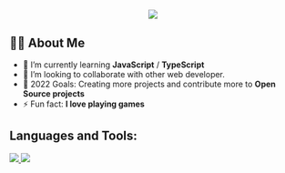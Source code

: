<h1 align="center">
  <a href="https://git.io/typing-svg">
    <img src="https://readme-typing-svg.herokuapp.com?font=roboto&duration=5500&center=true&vCenter=true&width=500&lines=Hi+there%2C+I'm+Tiaan;I'm+a+aspiring+Web+Developer;Nice+to+meet+you+%3A)&size=30">
  </a>
</h1>

## 🙋‍♂️ About Me 
- 🌱 I’m currently learning **JavaScript** / **TypeScript**
- 👯 I’m looking to collaborate with other web developer.
- 🥅 2022 Goals: Creating more projects and contribute more to **Open Source projects**
- ⚡ Fun fact: **I love playing games**

## Languages and Tools:

<p align="left"> 
    <a href="https://www.mysql.com/" target="_blank"> <img src="https://img.icons8.com/fluent/50/000000/vscode.png"/> </a>
    <a href="https://git-scm.com/" target="_blank"> <img src="https://img.icons8.com/color/48/000000/git.png"/> </a> 
	

</p>
